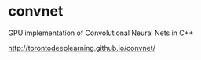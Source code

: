 convnet
=======

GPU implementation of Convolutional Neural Nets in C++

http://torontodeeplearning.github.io/convnet/
